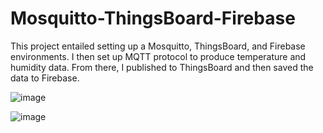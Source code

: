 # Mosquitto-ThingsBoard-Firebase
This project entailed setting up a Mosquitto, ThingsBoard, and Firebase environments.  I then set up MQTT protocol to produce temperature
and humidity data.  From there, I published to ThingsBoard and then saved the data to Firebase.

![image](https://github.com/spbrooks74/Mosquitto-ThingsBoard-Firebase/assets/155562862/5cf8e790-4691-4842-aef9-0c00db3d8968)

![image](https://github.com/spbrooks74/Mosquitto-ThingsBoard-Firebase/assets/155562862/473f42f2-5129-4f5b-8153-ec2748a384c5)

